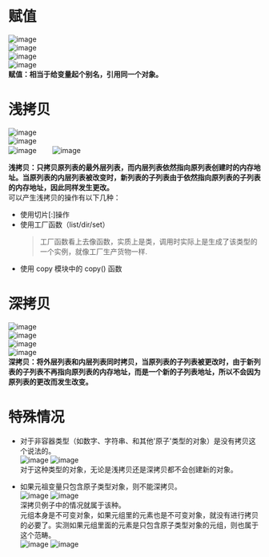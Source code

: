# 赋值
![image](https://user-images.githubusercontent.com/96570699/157361251-8a76ceb5-72a1-4e36-b8c7-d13dc1e69813.png)  
![image](https://user-images.githubusercontent.com/96570699/157361306-bef98935-a7c7-4cc7-9d59-0565a79e1b0f.png)    
![image](https://user-images.githubusercontent.com/96570699/157361430-7fb76204-985f-4c9f-892c-27c1ee6c7ce5.png)  
![image](https://user-images.githubusercontent.com/96570699/157383660-3ef92877-80b1-4a82-9179-e52ce225d463.png)  
**赋值：相当于给变量起个别名，引用同一个对象。**  

# 浅拷贝
![image](https://user-images.githubusercontent.com/96570699/157384040-0765498b-7256-47e3-8ffe-ab1b10876371.png)  
![image](https://user-images.githubusercontent.com/96570699/157384065-8139228e-89f1-4880-aac5-fabee1b2c2a4.png)  
![image](https://user-images.githubusercontent.com/96570699/157384338-2c044f55-e248-41d3-8563-c2198c1ea7d0.png)　　
![image](https://user-images.githubusercontent.com/96570699/157384380-bd044f9b-0880-4a6a-9210-7af6245accd2.png)  　  

**浅拷贝：只拷贝原列表的最外层列表，而内层列表依然指向原列表创建时的内存地址。当原列表的内层列表被改变时，新列表的子列表由于依然指向原列表的子列表的内存地址，因此同样发生更改。**  
可以产生浅拷贝的操作有以下几种：  
- 使用切片[:]操作
- 使用工厂函数（list/dir/set）
  > 工厂函数看上去像函数，实质上是类，调用时实际上是生成了该类型的一个实例，就像工厂生产货物一样.  
- 使用 copy 模块中的 copy() 函数  

# 深拷贝
![image](https://user-images.githubusercontent.com/96570699/157387955-9f5cab35-62cb-4915-9fe1-f42552acac71.png)  
![image](https://user-images.githubusercontent.com/96570699/157387996-c4d963c6-7f6d-460f-a443-fd7cf66a86d1.png)  
![image](https://user-images.githubusercontent.com/96570699/157388080-c8de3425-34e1-4ac8-b63d-39836f155c8a.png)  
![image](https://user-images.githubusercontent.com/96570699/157388133-2b0fb71e-0376-45f8-8dc9-8f4b640fe146.png)  
**深拷贝：将外层列表和内层列表同时拷贝，当原列表的子列表被更改时，由于新列表的子列表不再指向原列表的内存地址，而是一个新的子列表地址，所以不会因为原列表的更改而发生改变。**

# 特殊情况
- 对于非容器类型（如数字、字符串、和其他'原子'类型的对象）是没有拷贝这个说法的。  
![image](https://user-images.githubusercontent.com/96570699/157388988-c449ee38-8478-4dcd-8672-cc097e735b03.png)  ![image](https://user-images.githubusercontent.com/96570699/157389043-4078aecb-c4a3-4551-aec9-6d884f598e71.png)  
对于这种类型的对象，无论是浅拷贝还是深拷贝都不会创建新的对象。  

- 如果元祖变量只包含原子类型对象，则不能深拷贝。  
![image](https://user-images.githubusercontent.com/96570699/157389269-afa90743-932e-4b61-b252-08ada22f9f52.png)  ![image](https://user-images.githubusercontent.com/96570699/157389306-0e7c31b4-dd68-459f-b5d4-832b3855df89.png)  
深拷贝例子中的情况就属于该种。  
元组本身是不可变对象，如果元组里的元素也是不可变对象，就没有进行拷贝的必要了。实测如果元组里面的元素是只包含原子类型对象的元组，则也属于这个范畴。  
![image](https://user-images.githubusercontent.com/96570699/157389606-5830e294-5b1f-4114-b0de-69759e0061e0.png)  ![image](https://user-images.githubusercontent.com/96570699/157389633-a275fc59-f7ff-4416-b2ab-d273b49eb813.png)  
